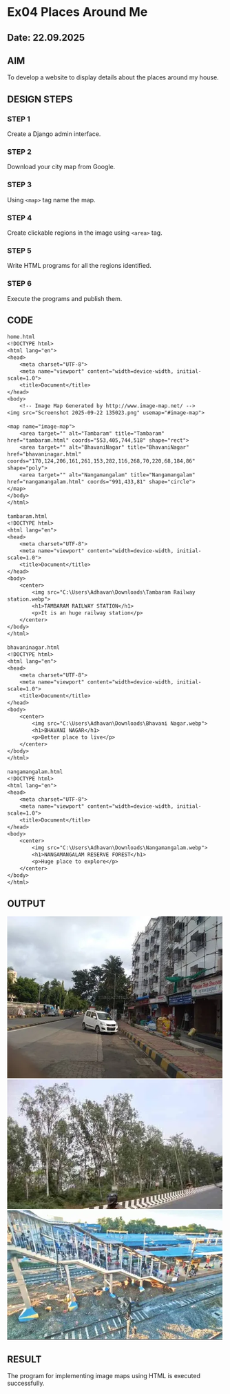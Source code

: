 # Ex04 Places Around Me
## Date: 22.09.2025

## AIM
To develop a website to display details about the places around my house.

## DESIGN STEPS

### STEP 1
Create a Django admin interface.

### STEP 2
Download your city map from Google.

### STEP 3
Using ```<map>``` tag name the map.

### STEP 4
Create clickable regions in the image using ```<area>``` tag.

### STEP 5
Write HTML programs for all the regions identified.

### STEP 6
Execute the programs and publish them.

## CODE
```
home.html
<!DOCTYPE html>
<html lang="en">
<head>
    <meta charset="UTF-8">
    <meta name="viewport" content="width=device-width, initial-scale=1.0">
    <title>Document</title>
</head>
<body>
    <!-- Image Map Generated by http://www.image-map.net/ -->
<img src="Screenshot 2025-09-22 135023.png" usemap="#image-map">

<map name="image-map">
    <area target="" alt="Tambaram" title="Tambaram" href="tambaram.html" coords="553,405,744,518" shape="rect">
    <area target="" alt="BhavaniNagar" title="BhavaniNagar" href="bhavaninagar.html" coords="170,124,206,161,261,153,282,116,268,70,220,68,184,86" shape="poly">
    <area target="" alt="Nangamangalam" title="Nangamangalam" href="nangamangalam.html" coords="991,433,81" shape="circle">
</map>
</body>
</html>

tambaram.html
<!DOCTYPE html>
<html lang="en">
<head>
    <meta charset="UTF-8">
    <meta name="viewport" content="width=device-width, initial-scale=1.0">
    <title>Document</title>
</head>
<body>
    <center>
        <img src="C:\Users\Adhavan\Downloads\Tambaram Railway station.webp">
        <h1>TAMBARAM RAILWAY STATION</h1>
        <p>It is an huge railway station</p>
    </center>
</body>
</html>

bhavaninagar.html
<!DOCTYPE html>
<html lang="en">
<head>
    <meta charset="UTF-8">
    <meta name="viewport" content="width=device-width, initial-scale=1.0">
    <title>Document</title>
</head>
<body>
    <center>
        <img src="C:\Users\Adhavan\Downloads\Bhavani Nagar.webp">
        <h1>BHAVANI NAGAR</h1>
        <p>Better place to live</p>
    </center>
</body>
</html>

nangamangalam.html
<!DOCTYPE html>
<html lang="en">
<head>
    <meta charset="UTF-8">
    <meta name="viewport" content="width=device-width, initial-scale=1.0">
    <title>Document</title>
</head>
<body>
    <center>
        <img src="C:\Users\Adhavan\Downloads\Nangamangalam.webp">
        <h1>NANGAMANGALAM RESERVE FOREST</h1>
        <p>Huge place to explore</p>
    </center>
</body>
</html>
```
## OUTPUT
![alt text](<Bhavani Nagar.webp>)
![alt text](Nangamangalam.webp)
![alt text](<Tambaram Railway station.webp>)

## RESULT
The program for implementing image maps using HTML is executed successfully.
